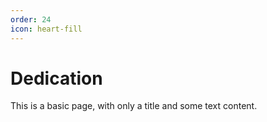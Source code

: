```yaml
---
order: 24
icon: heart-fill
---
```

# Dedication

This is a basic page, with only a title and some text content.

